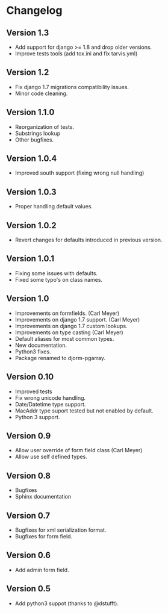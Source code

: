 # Changelog #

## Version 1.3 ##

- Add support for django >= 1.8 and drop older versions.
- Improve tests tools (add tox.ini and fix tarvis.yml)

## Version 1.2 ##

- Fix django 1.7 migrations compatibility issues.
- Minor code cleaning.

## Version 1.1.0 ##

- Reorganization of tests.
- Substrings lookup
- Other bugfixes.

## Version 1.0.4 ##

- Improved south support (fixing wrong null handling)

## Version 1.0.3 ##

- Proper handling default values.

## Version 1.0.2 ##

- Revert changes for defaults introduced in previous version.

## Version 1.0.1 ##

- Fixing some issues with defaults.
- Fixed some typo's on class names.

## Version 1.0 ##

- Improvements on formfields. (Carl Meyer)
- Improvements on django 1.7 support. (Carl Meyer)
- Improvements on django 1.7 custom lookups.
- Improvements on type casting (Carl Meyer)
- Default aliases for most common types.
- New documentation.
- Python3 fixes.
- Package renamed to djorm-pgarray.

## Version 0.10 ##

- Improved tests
- Fix wrong unicode handling.
- Date/Datetime type support.
- MacAddr type suport tested but not enabled by default.
- Python 3 support.

## Version 0.9 ##

- Allow user override of form field class (Carl Meyer)
- Allow use self defined types.

## Version 0.8 ##

- Bugfixes
- Sphinx documentation

## Version 0.7 ##

- Bugfixes for xml serialization format.
- Bugfixes for form field.

## Version 0.6 ##

- Add admin form field.

## Version 0.5 ##

- Add python3 suppot (thanks to @dstufft).


